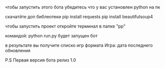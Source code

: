 чтобы запустить этого бота убедитесь что у вас установлен python на пк

скачатйте доп библеотеки pip install requests pip install beautifulsoup4

чтобы запустить проект откройте терминал в папке "pp" 

командой: python run.py будет запущен бот  

в результате вы получите списко игр формата Игра: дата последнего обновления

P.S Первая версия бота релиз 1.0
